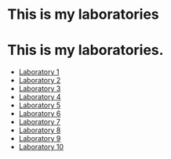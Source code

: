 # This is my laboratories
<!DOCTYPE html>
<html>
<head>
	<title>Welcome to Internet Technology Fundamentals</title>
	<meta charset="utf-8">
</head>
<body>
	<h1>This is my laboratories.</h1>
	<ul>
		<li>
			<a href="/">Laboratory 1</a>
		</li>
		<li>
			<a href="#">Laboratory 2</a>
		</li>
		<li>
			<a href="#">Laboratory 3</a>
		</li>
		<li>
			<a href="#">Laboratory 4</a>
		</li>
		<li>
			<a href="#">Laboratory 5</a>
		</li>
		<li>
			<a href="#">Laboratory 6</a>
		</li>
		<li>
			<a href="#">Laboratory 7</a>
		</li>
		<li>
			<a href="#">Laboratory 8</a>
		</li>
		<li>
			<a href="#">Laboratory 9</a>
		</li>
		<li>
			<a href="#">Laboratory 10</a>
		</li>
	</ul>
</body>
</html>

